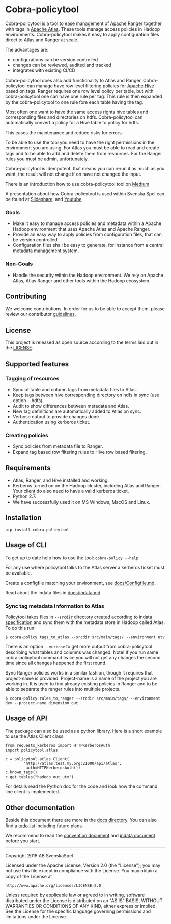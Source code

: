 # Cobra-policytool

Cobra-policytool is a tool to ease management of
[Apache Ranger](https://ranger.apache.org/) together with tags
in [Apache Atlas](https://atlas.apache.org/). These tools
manage access policies in Hadoop environments. Cobra-policytool makes it easy
to apply configuration files direct to Atlas and Ranger at scale.

The advantages are:
 * configurations can be version controlled
 * changes can be reviewed, audited and tracked
 * integrates with existing CI/CD

Cobra-policytool does also add functionality to Atlas and Ranger.
Cobra-policytool can manage have row level filtering policies for
[Apache Hive](https://hive.apache.org/) based on tags. Ranger requires one
row level policy per table, but with cobra-policytool one can
have one rule per tag. This rule is then expanded by the cobra-policytool
to one rule fore each table having the tag. 

Most often one want to have the same access rights hive tables and corresponding
files and directories on hdfs. Cobra-policytool can automatically convert a policy
for a Hive table to policy for hdfs.

This eases the maintenance and reduce risks for errors.


To be able to use the tool you need to have the right permissions in the
environment you are using. For Atlas you must be able to read and create
tags and to be able to add and delete them from resources. For the Ranger
rules you must be admin, unfortunately.

Cobra-policytool is idempotent, that means you can rerun it as much as
you want, the result will not change if on have not changed the input.

There is an introduction how to use cobra-policytool tool on 
[Medium](https://medium.com/@mrunesson/managing-data-access-policies-in-hive-bba60943b7b4)

A presentation about how Cobra-policytool is used within Svenska Spel can
be found at
[Slideshare](https://www.slideshare.net/MagnusRunesson/practical-experiences-using-atlas-and-ranger-to-implement-gdpr-dataworkssummit-2018).
and [Youtube](https://www.youtube.com/watch?v=MlDQqj5aYOg)

### Goals

* Make it easy to manage access policies and metadata within
a Apache Hadoop environment that uses Apache Atlas and Apache Ranger.
* Provide an easy way to apply policies from configuration files, that can
be version controlled.
* Configuration files shall be easy to generate, for instance from a central
metadata management system.


### Non-Goals

* Handle the security within the Hadoop environment. We rely on
Apache Atlas, Atlas Ranger and other tools within the Hadoop ecosystem.


## Contributing

We welcome contributions. In order for us to be able to accept them,
please review our contributor [guidelines](CONTRIBUTING.md).


## License

This project is released as open source according to the terms laid
out in the [LICENSE](LICENSE.txt).


## Supported features

### Tagging of resources
* Sync of table and column tags from metadata files to Atlas.
* Keep tags between hive corresponding directory on hdfs in sync (use option --hdfs)
* Audit to show differences between metadata and Atlas.
* New tag definitions are automatically added to Atlas on sync.
* Verbose output to provide changes done.
* Authentication using kerberos ticket.

### Creating policies
* Sync policies from metadata file to Ranger.
* Expand tag based row filtering rules to Hive row based filtering.

## Requirements
* Atlas, Ranger, and Hive installed and working.
* Kerberos turned on on the Hadoop cluster, including Atlas and Ranger. Your 
client do also need to have a valid kerberos ticket.
* Python 2.7.
* We have successfully used it on MS Windows, MacOS and Linux.

## Installation

`pip install cobra-policytool`

## Usage of CLI

To get up to date help how to use the tool:
`cobra-policy --help`

For any use where policytool talks to the Atlas server a kerberos ticket must
be available.

Create a configfile matching your environment, see [docs/Configfile.md](docs/Configfile.md). 

Read about the indata files in [docs/indata.md](docs/indata.md).

### Sync tag metadata information to Atlas

Policytool takes files in `--srcdir` directory created according
to [indata specification](docs/indata.md) and sync them with the metadata
store in Hadoop called Atlas. To do this run:
```
$ cobra-policy tags_to_atlas --srcdir src/main/tags/ --environment utv
```
There is an option `--verbose` to get more output from cobra-policytool describing what
tables and columns was changed. Note! If you run same cobra-policytool command twice
you will not get any changes the second time since all changes happened the
first round.

Sync Ranger policies works in a similar fashion, though it requires that
project-name is provided. Project-name is a name of the project
you are working in. It is used to find already existing policies in Ranger and
to be able to separate the ranger rules into multiple projects.
```
$ cobra-policy rules_to_ranger --srcdir src/main/tags/ --environment dev --project-name dimension_out
```

## Usage of API

The package can also be used as a python library. Here is a short example to
use the Atlas Client class.
```
from requests_kerberos import HTTPKerberosAuth
import policytool.atlas

c = policytool.atlas.Client(
        'http://atlas.test.my.org:21000/api/atlas',
         auth=HTTPKerberosAuth())
c.known_tags()
c.get_tables("hadoop_out_utv")
```

For details read the Python doc for the code and look how the command line
client is implemented.

## Other documentation
Beside this document there are more in the [docs directory](docs/). You can
also find a [todo list](TODO.md) including future plans.

We recommend to read the [convention document](docs/Conventions.md) and
[indata document](docs/indata.md) before you start.


---
Copyright 2018 AB SvenskaSpel

Licensed under the Apache License, Version 2.0 (the "License");
you may not use this file except in compliance with the License.
You may obtain a copy of the License at

    http://www.apache.org/licenses/LICENSE-2.0

Unless required by applicable law or agreed to in writing, software
distributed under the License is distributed on an "AS IS" BASIS,
WITHOUT WARRANTIES OR CONDITIONS OF ANY KIND, either express or implied.
See the License for the specific language governing permissions and
limitations under the License.
